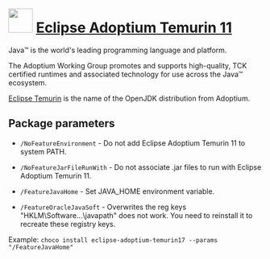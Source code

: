 # <img src="https://adoptium.net/dist/assets/adoptium_logo.svg" width="48" height="48"/> [Eclipse Adoptium Temurin 11]()

Java™ is the world's leading programming language and platform.

The Adoptium Working Group promotes and supports high-quality, TCK certified runtimes and associated technology for use across the Java™ ecosystem.

[Eclipse Temurin](https://adoptium.net/faq.html?variant=openjdk11&jvmVariant=hotspot#temurinName) is the name of the OpenJDK distribution from Adoptium.

## Package parameters

- `/NoFeatureEnvironment` - Do not add Eclipse Adoptium Temurin 11 to system PATH.

- `/NoFeatureJarFileRunWith` - Do not associate .jar files to run with Eclipse Adoptium Temurin 11.

- `/FeatureJavaHome` - Set JAVA_HOME environment variable.

- `/FeatureOracleJavaSoft` - Overwrites the reg keys "HKLM\Software\...\javapath" does not work. You need to reinstall it to recreate these registry keys.

Example: `choco install eclipse-adoptium-temurin17 --params "/FeatureJavaHome"`